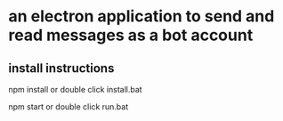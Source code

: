 # an electron application to send and read messages as a bot account

## install instructions

npm install or double click install.bat

npm start or double click run.bat
